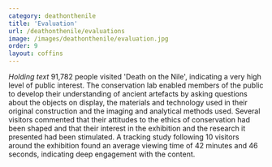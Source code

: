 ```yaml
---
category: deathonthenile
title: 'Evaluation'
url: /deathonthenile/evaluations
image: /images/deathonthenile/evaluation.jpg
order: 9
layout: coffins
---
```


*Holding text* 
91,782 people visited 'Death on the Nile', indicating a very high level of public interest. The conservation lab enabled members of the public to develop their understanding of ancient artefacts by asking questions about the objects on display, the materials and technology used in their original construction and the imaging and analytical methods used. Several visitors commented that their attitudes to the ethics of conservation had been shaped and that their interest in the exhibition and the research it presented had been stimulated. A tracking study following 10 visitors around the exhibition found an average viewing time of 42 minutes and 46 seconds, indicating deep engagement with the content. 

